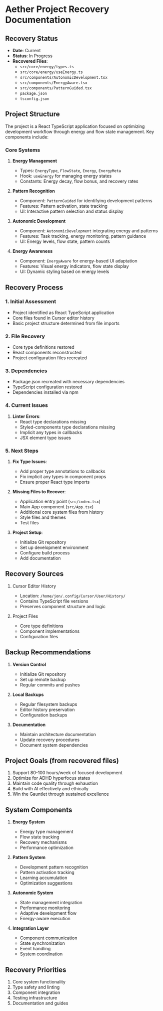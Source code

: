 # Aether Project Recovery Documentation

## Recovery Status
- **Date**: Current
- **Status**: In Progress
- **Recovered Files**:
  - `src/core/energy/types.ts`
  - `src/core/energy/useEnergy.ts`
  - `src/components/AutonomicDevelopment.tsx`
  - `src/components/EnergyAware.tsx`
  - `src/components/PatternGuided.tsx`
  - `package.json`
  - `tsconfig.json`

## Project Structure
The project is a React TypeScript application focused on optimizing development workflow through energy and flow state management. Key components include:

### Core Systems
1. **Energy Management**
   - Types: `EnergyType`, `FlowState`, `Energy`, `EnergyMeta`
   - Hook: `useEnergy` for managing energy states
   - Constants: Energy decay, flow bonus, and recovery rates

2. **Pattern Recognition**
   - Component: `PatternGuided` for identifying development patterns
   - Features: Pattern activation, state tracking
   - UI: Interactive pattern selection and status display

3. **Autonomic Development**
   - Component: `AutonomicDevelopment` integrating energy and patterns
   - Features: Task tracking, energy monitoring, pattern guidance
   - UI: Energy levels, flow state, pattern counts

4. **Energy Awareness**
   - Component: `EnergyAware` for energy-based UI adaptation
   - Features: Visual energy indicators, flow state display
   - UI: Dynamic styling based on energy levels

## Recovery Process

### 1. Initial Assessment
- Project identified as React TypeScript application
- Core files found in Cursor editor history
- Basic project structure determined from file imports

### 2. File Recovery
- Core type definitions restored
- React components reconstructed
- Project configuration files recreated

### 3. Dependencies
- Package.json recreated with necessary dependencies
- TypeScript configuration restored
- Dependencies installed via npm

### 4. Current Issues
1. **Linter Errors**:
   - React type declarations missing
   - Styled-components type declarations missing
   - Implicit any types in callbacks
   - JSX element type issues

### 5. Next Steps
1. **Fix Type Issues**:
   - Add proper type annotations to callbacks
   - Fix implicit any types in component props
   - Ensure proper React type imports

2. **Missing Files to Recover**:
   - Application entry point (`src/index.tsx`)
   - Main App component (`src/App.tsx`)
   - Additional core system files from history
   - Style files and themes
   - Test files

3. **Project Setup**:
   - Initialize Git repository
   - Set up development environment
   - Configure build process
   - Add documentation

## Recovery Sources
1. Cursor Editor History
   - Location: `/home/jon/.config/Cursor/User/History/`
   - Contains TypeScript file versions
   - Preserves component structure and logic

2. Project Files
   - Core type definitions
   - Component implementations
   - Configuration files

## Backup Recommendations
1. **Version Control**
   - Initialize Git repository
   - Set up remote backup
   - Regular commits and pushes

2. **Local Backups**
   - Regular filesystem backups
   - Editor history preservation
   - Configuration backups

3. **Documentation**
   - Maintain architecture documentation
   - Update recovery procedures
   - Document system dependencies

## Project Goals (from recovered files)
1. Support 80-100 hours/week of focused development
2. Optimize for ADHD hyperfocus states
3. Maintain code quality through exhaustion
4. Build with AI effectively and ethically
5. Win the Gauntlet through sustained excellence

## System Components
1. **Energy System**
   - Energy type management
   - Flow state tracking
   - Recovery mechanisms
   - Performance optimization

2. **Pattern System**
   - Development pattern recognition
   - Pattern activation tracking
   - Learning accumulation
   - Optimization suggestions

3. **Autonomic System**
   - State management integration
   - Performance monitoring
   - Adaptive development flow
   - Energy-aware execution

4. **Integration Layer**
   - Component communication
   - State synchronization
   - Event handling
   - System coordination

## Recovery Priorities
1. Core system functionality
2. Type safety and linting
3. Component integration
4. Testing infrastructure
5. Documentation and guides 